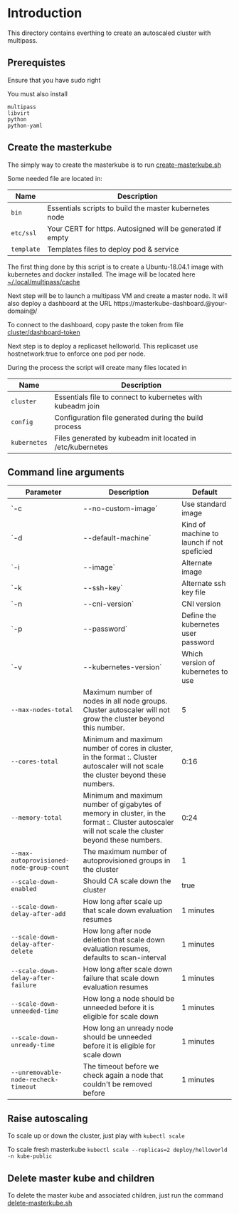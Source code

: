 # Introduction

This directory contains everthing to create an autoscaled cluster with multipass.

## Prerequistes

Ensure that you have sudo right

You must also install

    multipass
    libvirt
    python
    python-yaml

## Create the masterkube

The simply way to create the masterkube is to run [create-masterkube.sh](create-masterkube.sh)

Some needed file are located in:

| Name | Description |
| --- | --- |
| `bin` | Essentials scripts to build the master kubernetes node  |
| `etc/ssl`  | Your CERT for https. Autosigned will be generated if empty  |
| `template`  | Templates files to deploy pod & service |

The first thing done by this script is to create a Ubuntu-18.04.1 image with kubernetes and docker installed. The image will be located here [~/.local/multipass/cache](file://~/.local/multipass/cache)

Next step will be to launch a multipass VM and create a master node. It will also deploy a dashboard at the URL https://masterkube-dashboard.@your-domain@/

To connect to the dashboard, copy paste the token from file [cluster/dashboard-token](./cluster/dashboard-token)

Next step is to deploy a replicaset helloworld. This replicaset use hostnetwork:true to enforce one pod per node.

During the process the script will create many files located in

| Name | Description |
| --- | --- |
| `cluster` | Essentials file to connect to kubernetes with kubeadm join  |
| `config`  | Configuration file generated during the build process  |
| `kubernetes`  | Files generated by kubeadm init located in /etc/kubernetes |

## Command line arguments

| Parameter | Description | Default |
| --- | --- |--- |
| `-c|--no-custom-image` | Use standard image  | NO |
| `-d|--default-machine`  | Kind of machine to launch if not speficied  | medium |
| `-i|--image`  | Alternate image  ||
| `-k|--ssh-key`  |Alternate ssh key file |~/.ssh/id_rsa|
| `-n|--cni-version`  |CNI version |0.71
| `-p|--password`  |Define the kubernetes user password |randomized|
| `-v|--kubernetes-version`  |Which version of kubernetes to use |latest|
| `--max-nodes-total` | Maximum number of nodes in all node groups. Cluster autoscaler will not grow the cluster beyond this number. | 5 |
| `--cores-total` | Minimum and maximum number of cores in cluster, in the format <min>:<max>. Cluster autoscaler will not scale the cluster beyond these numbers. | 0:16 |
| `--memory-total` | Minimum and maximum number of gigabytes of memory in cluster, in the format <min>:<max>. Cluster autoscaler will not scale the cluster beyond these numbers. | 0:24 |
| `--max-autoprovisioned-node-group-count` | The maximum number of autoprovisioned groups in the cluster | 1 |
| `--scale-down-enabled` | Should CA scale down the cluster | true |
| `--scale-down-delay-after-add` | How long after scale up that scale down evaluation resumes | 1 minutes |
| `--scale-down-delay-after-delete` | How long after node deletion that scale down evaluation resumes, defaults to scan-interval | 1 minutes |
| `--scale-down-delay-after-failure` | How long after scale down failure that scale down evaluation resumes | 1 minutes |
| `--scale-down-unneeded-time` | How long a node should be unneeded before it is eligible for scale down | 1 minutes |
| `--scale-down-unready-time` | How long an unready node should be unneeded before it is eligible for scale down | 1 minutes |
| `--unremovable-node-recheck-timeout` | The timeout before we check again a node that couldn't be removed before | 1 minutes

## Raise autoscaling

To scale up or down the cluster, just play with `kubectl scale`

To scale fresh masterkube `kubectl scale --replicas=2 deploy/helloworld -n kube-public`

## Delete master kube and children

To delete the master kube and associated children, just run the command [delete-masterkube.sh](./bin/delete-masterkube.sh)